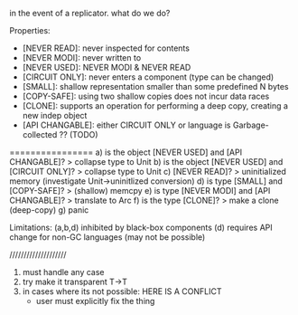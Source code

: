 in the event of a replicator. what do we do?

Properties:
* [NEVER READ]: never inspected for contents
* [NEVER MODI]: never written to
* [NEVER USED]: NEVER MODI & NEVER READ
* [CIRCUIT ONLY]: never enters a component (type can be changed)
* [SMALL]: shallow representation smaller than some predefined N bytes
* [COPY-SAFE]: using two shallow copies does not incur data races
* [CLONE]: supports an operation for performing a deep copy, creating a new indep object 
* [API CHANGABLE]: either CIRCUIT ONLY or language is Garbage-collected  ?? (TODO)

================
a) is the object [NEVER USED] and [API CHANGABLE]?
	> collapse type to Unit
b) is the object [NEVER USED] and [CIRCUIT ONLY]?
	> collapse type to Unit
c) [NEVER READ]?
	> uninitialized memory (investigate Unit->uninitlized conversion)
d) is type [SMALL] and [COPY-SAFE]?
	> (shallow) memcpy
e) is type [NEVER MODI] and [API CHANGABLE]?
	> translate to Arc<T>
f) is the type [CLONE]?
	> make a clone (deep-copy)
g) panic


Limitations:
(a,b,d) inhibited by black-box components
(d) requires API change for non-GC languages (may not be possible)

////////////////////
1. must handle any case
2. try make it transparent T->T
3. in cases where its not possible: HERE IS A CONFLICT
	* user must explicitly fix the thing